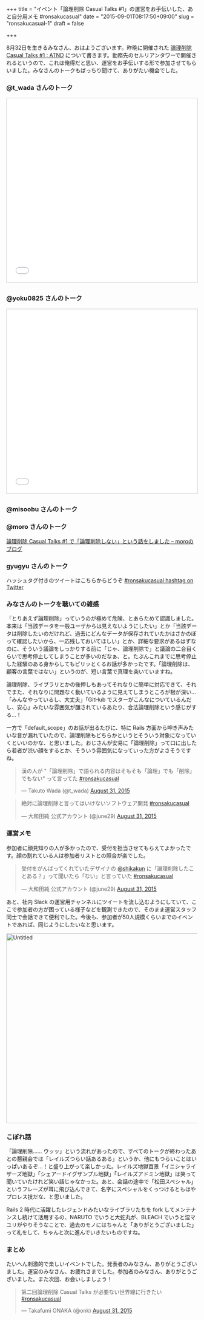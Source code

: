 +++
title = "イベント「論理削除 Casual Talks #1」の運営をお手伝いした、あと自分用メモ #ronsakucasual"
date = "2015-09-01T08:17:50+09:00"
slug = "ronsakucasual-1"
draft = false

+++

<p>8月32日を生きるみなさん、おはようございます。昨晩に開催された <a href="https://atnd.org/events/68902" title="論理削除 Casual Talks #1 : ATND">論理削除 Casual Talks #1 : ATND</a> について書きます。勤務先のセルリアンタワーで開催されるというので、これは俺得だと思い、運営をお手伝いする形で参加させてもらいました。みなさんのトークもばっちり聞けて、ありがたい機会でした。</p>
<h3>@t_wada さんのトーク</h3>
<p><iframe src="//www.slideshare.net/slideshow/embed_code/key/4kGUUy1tgtJmrh" width="595" height="485" frameborder="0" marginwidth="0" marginheight="0" scrolling="no" style="border:1px solid #CCC; border-width:1px; margin-bottom:5px; max-width: 100%;" allowfullscreen> </iframe></p>
<h3>@yoku0825 さんのトーク</h3>
<p><iframe src="//www.slideshare.net/slideshow/embed_code/key/24fbwmsFJOm4BF" width="595" height="485" frameborder="0" marginwidth="0" marginheight="0" scrolling="no" style="border:1px solid #CCC; border-width:1px; margin-bottom:5px; max-width: 100%;" allowfullscreen> </iframe></p>
<h3>@misoobu さんのトーク</h3>
<p><script async class="speakerdeck-embed" data-id="0885463075594886a853f9892e3335f7" data-ratio="1.33333333333333" src="//speakerdeck.com/assets/embed.js"></script></p>
<h3>@moro さんのトーク</h3>
<p><a href="http://moro.hatenablog.com/entry/2015/08/31/212013" title="互いの前職での先輩後輩である @kenchan と企画した論理削除 Casual Talks #1で、「論理削除しない」という話をしてきました。 話す内容が各話者で面白いほどかぶっていたのでなかなか大変でしたが、普段から言っている「論理削除するな」「削除じゃないからちゃんと機能を設計しましょう」という内容を話してきまし…">論理削除 Casual Talks #1 で「論理削除しない」という話をしました &#8211; moroのブログ</a></p>
<p><script async class="speakerdeck-embed" data-id="0b990742ae5943bcbf4c267e85f0d9ab" data-ratio="1.41436464088398" src="//speakerdeck.com/assets/embed.js"></script></p>
<h3>gyugyu さんのトーク</h3>
<p><script async class="speakerdeck-embed" data-id="59f9f49c973c495ab4eda955fd8b5544" data-ratio="1.77777777777778" src="//speakerdeck.com/assets/embed.js"></script></p>
<p>ハッシュタグ付きのツイートはこちらからどうぞ <a href="https://twitter.com/hashtag/ronsakucasual" title="desc">#ronsakucasual hashtag on Twitter</a></p>
<h3>みなさんのトークを聴いての雑感</h3>
<p>「とりあえず論理削除」っていうのが極めて危険、とあらためて認識しました。本来は「当該データを一般ユーザからは見えないようにしたい」とか「当該データは削除したいのだけれど、過去にどんなデータが保存されていたかはさかのぼって確認したいから、一応残しておいてほしい」とか、詳細な要求があるはずなのに、そういう議論をしっかりする前に「じゃ、論理削除で」と議論の二合目くらいで思考停止してしまうことが多いのだなぁ、と。たぶんこれまでに思考停止した経験のある身からしてもピリッとくるお話が多かったです。「論理削除は、顧客の言葉ではない」というのが、短い言葉で真理を突いていますね。</p>
<p>論理削除、ライブラリとかの後押しもあってそれなりに簡単に対応できて、それでまた、それなりに問題なく動いているように見えてしまうところが根が深い… 「みんなやっているし、大丈夫」「GitHub でスターがこんなについているんだし、安心」みたいな雰囲気が醸されているあたり、合法論理削除という感じがする…！</p>
<p>一方で「default_scope」のお話が出るたびに、特に Rails 方面から呻き声みたいな音が漏れていたので、論理削除もどちらかというとそういう対象になっていくといいのかな、と思いました。おじさんが安易に「論理削除」って口に出したら若者が渋い顔をするとか、そういう雰囲気になっていった方がよさそうですね。</p>
<blockquote class="twitter-tweet" lang="en">
<p lang="ja" dir="ltr">漢の人が &quot;「論理削除」で語られる内容はそもそも「論理」でも「削除」でもない&quot; って言ってた <a href="https://twitter.com/hashtag/ronsakucasual?src=hash">#ronsakucasual</a></p>
<p>&mdash; Takuto Wada (@t_wada) <a href="https://twitter.com/t_wada/status/638326728247513089">August 31, 2015</a></p></blockquote>
<p><script async src="//platform.twitter.com/widgets.js" charset="utf-8"></script></p>
<blockquote class="twitter-tweet" lang="en">
<p lang="ja" dir="ltr">絶対に論理削除と言ってはいけないソフトウェア開発 <a href="https://twitter.com/hashtag/ronsakucasual?src=hash">#ronsakucasual</a></p>
<p>&mdash; 大和田純 公式アカウント (@june29) <a href="https://twitter.com/june29/status/638326243310473216">August 31, 2015</a></p></blockquote>
<p><script async src="//platform.twitter.com/widgets.js" charset="utf-8"></script></p>
<h3>運営メモ</h3>
<p>参加者に顔見知りの人が多かったので、受付を担当させてもらえてよかったです。顔の割れている人は参加者リストとの照合が楽でした。</p>
<blockquote class="twitter-tweet" lang="en">
<p lang="ja" dir="ltr">受付をがんばってくれていたデザイナの <a href="https://twitter.com/shikakun">@shikakun</a> に「論理削除したことある？」って聞いたら「ない」と言っていた <a href="https://twitter.com/hashtag/ronsakucasual?src=hash">#ronsakucasual</a></p>
<p>&mdash; 大和田純 公式アカウント (@june29) <a href="https://twitter.com/june29/status/638483408667054080">August 31, 2015</a></p></blockquote>
<p><script async src="//platform.twitter.com/widgets.js" charset="utf-8"></script></p>
<p>あと、社内 Slack の運営用チャンネルにツイートを流し込むようにしていて、ここで参加者の方が困っている様子などを観測できたので、そのまま運営スタッフ同士で会話できて便利でした。今後も、参加者が50人規模くらいまでのイベントであれば、同じようにしたいなと思います。</p>
<p><a data-flickr-embed="true" data-header="false" data-footer="false" data-context="false"  href="https://www.flickr.com/photos/21733281@N00/21035068312" title="Untitled"><img src="https://farm1.staticflickr.com/644/21035068312_14014898ab_z.jpg" width="600" height="500" alt="Untitled"></a><script async src="//embedr.flickr.com/assets/client-code.js" charset="utf-8"></script></p>
<h3>こぼれ話</h3>
<p>「論理削除…… ウッッ」という流れがあったので、すべてのトークが終わったあとの懇親会では「レイルズつらい話あるある」というか、他にもつらいことはいっぱいあるぞ…！と盛り上がって楽しかった。レイルズ地獄百景「イニシャライザーズ地獄」「シェアードイグザンプル地獄」「レイルズアドミン地獄」は笑って聞いていたけれど笑い話じゃなかった。あと、会話の途中で「松田スペシャル」というフレーズが耳に飛び込んできて、名字にスペシャルをくっつけるともはやプロレス技だな、と思いました。</p>
<p>Rails 2 時代に活躍したレジェンドみたいなライブラリたちを fork してメンテナンスし続けて活用するの、NARUTO でいうと大蛇丸が、BLEACH でいうと涅マユリがやりそうなことで、過去のモノにはちゃんと「ありがとうございました」って礼をして、ちゃんと次に進んでいきたいものですね。</p>
<h3>まとめ</h3>
<p>たいへん刺激的で楽しいイベントでした。発表者のみなさん、ありがとうございました。運営のみなさん、お疲れさまでした。参加者のみなさん、ありがとうございました。また次回、お会いしましょう！</p>
<blockquote class="twitter-tweet" lang="en">
<p lang="ja" dir="ltr">第二回論理削除 Casual Talks が必要ない世界線に行きたい <a href="https://twitter.com/hashtag/ronsakucasual?src=hash">#ronsakucasual</a></p>
<p>&mdash; Takafumi ONAKA (@onk) <a href="https://twitter.com/onk/status/638327716878553088">August 31, 2015</a></p></blockquote>
<p><script async src="//platform.twitter.com/widgets.js" charset="utf-8"></script></p>
